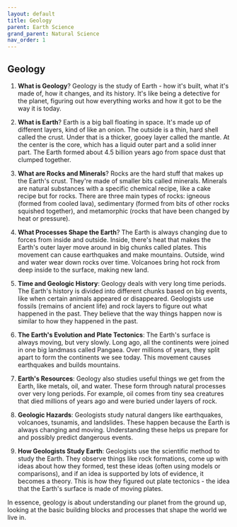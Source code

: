 ```yaml
---
layout: default
title: Geology
parent: Earth Science
grand_parent: Natural Science
nav_order: 1
---
```


## Geology

1. **What is Geology**? Geology is the study of Earth - how it's built, what it's made of, how it changes, and its history. It's like being a detective for the planet, figuring out how everything works and how it got to be the way it is today.

2. **What is Earth**? Earth is a big ball floating in space. It's made up of different layers, kind of like an onion. The outside is a thin, hard shell called the crust. Under that is a thicker, gooey layer called the mantle. At the center is the core, which has a liquid outer part and a solid inner part. The Earth formed about 4.5 billion years ago from space dust that clumped together.

3. **What are Rocks and Minerals**? Rocks are the hard stuff that makes up the Earth's crust. They're made of smaller bits called minerals. Minerals are natural substances with a specific chemical recipe, like a cake recipe but for rocks. There are three main types of rocks: igneous (formed from cooled lava), sedimentary (formed from bits of other rocks squished together), and metamorphic (rocks that have been changed by heat or pressure).

4. **What Processes Shape the Earth**? The Earth is always changing due to forces from inside and outside. Inside, there's heat that makes the Earth's outer layer move around in big chunks called plates. This movement can cause earthquakes and make mountains. Outside, wind and water wear down rocks over time. Volcanoes bring hot rock from deep inside to the surface, making new land.

5. **Time and Geologic History**: Geology deals with very long time periods. The Earth's history is divided into different chunks based on big events, like when certain animals appeared or disappeared. Geologists use fossils (remains of ancient life) and rock layers to figure out what happened in the past. They believe that the way things happen now is similar to how they happened in the past.

6. **The Earth's Evolution and Plate Tectonics**: The Earth's surface is always moving, but very slowly. Long ago, all the continents were joined in one big landmass called Pangaea. Over millions of years, they split apart to form the continents we see today. This movement causes earthquakes and builds mountains.

7. **Earth's Resources**: Geology also studies useful things we get from the Earth, like metals, oil, and water. These form through natural processes over very long periods. For example, oil comes from tiny sea creatures that died millions of years ago and were buried under layers of rock.

8. **Geologic Hazards**: Geologists study natural dangers like earthquakes, volcanoes, tsunamis, and landslides. These happen because the Earth is always changing and moving. Understanding these helps us prepare for and possibly predict dangerous events.

9. **How Geologists Study Earth**: Geologists use the scientific method to study the Earth. They observe things like rock formations, come up with ideas about how they formed, test these ideas (often using models or comparisons), and if an idea is supported by lots of evidence, it becomes a theory. This is how they figured out plate tectonics - the idea that the Earth's surface is made of moving plates.

In essence, geology is about understanding our planet from the ground up, looking at the basic building blocks and processes that shape the world we live in.
